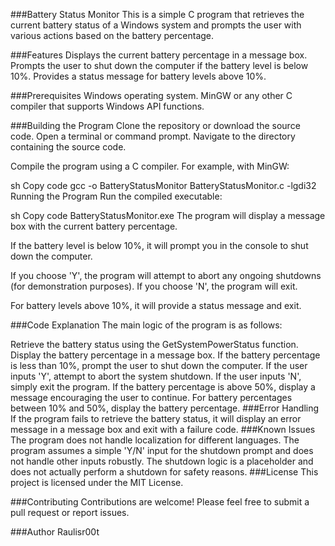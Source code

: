 ###Battery Status Monitor
This is a simple C program that retrieves the current battery status of a Windows system and prompts the user with various actions based on the battery percentage.

###Features
Displays the current battery percentage in a message box.
Prompts the user to shut down the computer if the battery level is below 10%.
Provides a status message for battery levels above 10%.

###Prerequisites
Windows operating system.
MinGW or any other C compiler that supports Windows API functions.

###Building the Program
Clone the repository or download the source code.
Open a terminal or command prompt.
Navigate to the directory containing the source code.

Compile the program using a C compiler. For example, with MinGW:

sh
Copy code
gcc -o BatteryStatusMonitor BatteryStatusMonitor.c -lgdi32
Running the Program
Run the compiled executable:

sh
Copy code
BatteryStatusMonitor.exe
The program will display a message box with the current battery percentage.

If the battery level is below 10%, it will prompt you in the console to shut down the computer.

If you choose 'Y', the program will attempt to abort any ongoing shutdowns (for demonstration purposes). If you choose 'N', the program will exit.

For battery levels above 10%, it will provide a status message and exit.

###Code Explanation
The main logic of the program is as follows:

Retrieve the battery status using the GetSystemPowerStatus function.
Display the battery percentage in a message box.
If the battery percentage is less than 10%, prompt the user to shut down the computer.
If the user inputs 'Y', attempt to abort the system shutdown.
If the user inputs 'N', simply exit the program.
If the battery percentage is above 50%, display a message encouraging the user to continue.
For battery percentages between 10% and 50%, display the battery percentage.
###Error Handling
If the program fails to retrieve the battery status, it will display an error message in a message box and exit with a failure code.
###Known Issues
The program does not handle localization for different languages.
The program assumes a simple 'Y/N' input for the shutdown prompt and does not handle other inputs robustly.
The shutdown logic is a placeholder and does not actually perform a shutdown for safety reasons.
###License
This project is licensed under the MIT License.

###Contributing
Contributions are welcome! Please feel free to submit a pull request or report issues.

###Author
Raulisr00t
